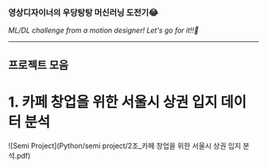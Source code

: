 ### 영상디자이너의 우당탕탕 머신러닝 도전기😂 ###
*ML/DL challenge from a motion designer! Let's go for it!!🚀*

---

## 프로젝트 모음 ##
# 1. 카페 창업을 위한 서울시 상권 입지 데이터 분석
![Semi Project](Python/semi project/2조_카페 창업을 위한 서울시 상권 입지 분석.pdf)
